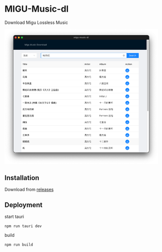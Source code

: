 
# MIGU-Music-dl   


Download Migu Lossless Music

![](./screenshot.png)

## Installation

Download from [releases](https://github.com/swim2sun/migu-music-dl/releases) 

## Deployment

start tauri
```
npm run tauri dev
```

build
```
npm run build
```
